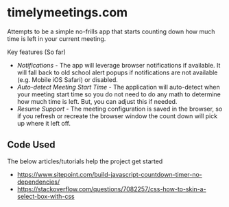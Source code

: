 # timelymeetings.com

Attempts to be a simple no-frills app that starts counting down how much time is left in your current meeting.

Key features (So far)

* *Notifications* - The app will leverage browser notifications if available. It will fall back to old school alert popups if notifications are not available (e.g. Mobile iOS Safari) or disabled.
* *Auto-detect Meeting Start Time* - The application will auto-detect when your meeting start time so you do not need to do any math to determine how much time is left. But, you can adjust this if needed.
* *Resume Support* - The meeting configuration is saved in the browser, so if you refresh or recreate the browser window the count down will pick up where it left off.


## Code Used

The below articles/tutorials help the project get started

- https://www.sitepoint.com/build-javascript-countdown-timer-no-dependencies/
- https://stackoverflow.com/questions/7082257/css-how-to-skin-a-select-box-with-css
